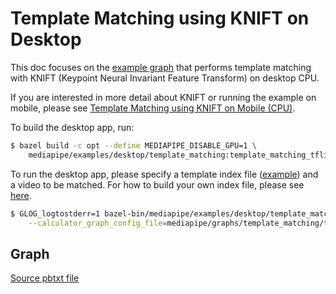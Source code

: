 # Template Matching using KNIFT on Desktop

This doc focuses on the
[example graph](https://github.com/google/mediapipe/tree/master/mediapipe/graphs/template_matching/template_matching_desktop.pbtxt)
that performs template matching with KNIFT (Keypoint Neural Invariant Feature
Transform) on desktop CPU.

If you are interested in more detail about KNIFT or running the example on
mobile, please see
[Template Matching using KNIFT on Mobile (CPU)](template_matching_mobile_cpu.md).

To build the desktop app, run:

```bash
$ bazel build -c opt --define MEDIAPIPE_DISABLE_GPU=1 \
    mediapipe/examples/desktop/template_matching:template_matching_tflite
```

To run the desktop app, please specify a template index file
([example](https://github.com/google/mediapipe/tree/master/mediapipe/models/knift_index.pb)) and a
video to be matched. For how to build your own index file, please see
[here](template_matching_mobile_cpu.md#build-index-file).

```bash
$ GLOG_logtostderr=1 bazel-bin/mediapipe/examples/desktop/template_matching/template_matching_tflite \
    --calculator_graph_config_file=mediapipe/graphs/template_matching/template_matching_desktop.pbtxt --input_side_packets="input_video_path=<input video path>,output_video_path=<output video path>"
```

## Graph

[Source pbtxt file](https://github.com/google/mediapipe/tree/master/mediapipe/graphs/template_matching/template_matching_desktop.pbtxt)
